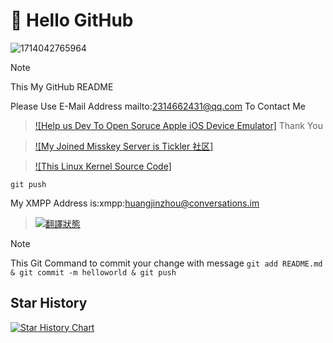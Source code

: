 # 👋 Hello GitHub #
![1714042765964](https://github.com/user-attachments/assets/d5b47682-dcc7-44c7-941a-a7d3c8c06112)
> [!NOTE]
> This My GitHub README

Please Use E-Mail Address mailto:2314662431@qq.com To Contact Me
> [![Help us Dev To Open Soruce Apple iOS Device Emulator]](https://github.com/devos50/qemu-ios) Thank You

> [![My Joined Misskey Server is Tickler 社区]](https://tickler.cc)

> [![This Linux Kernel Source Code]](https://github.com/torvalds/linux)

`git push`

My XMPP Address is:xmpp:huangjinzhou@conversations.im

> [![翻譯狀態](https://hosted.weblate.org/widget/andors-trail/user-interface/287x66-grey.png)](https://hosted.weblate.org/engage/andors-trail/)


> [!NOTE]
This Git Command to commit your change with message
`git add README.md & git commit -m helloworld & git push`

## Star History

[![Star History Chart](https://api.star-history.com/svg?repos=jin2005-issues/jin2005-issues&type=timeline&logscale&legend=top-left)](https://www.star-history.com/#jin2005-issues/jin2005-issues&type=timeline&logscale&legend=top-left)
